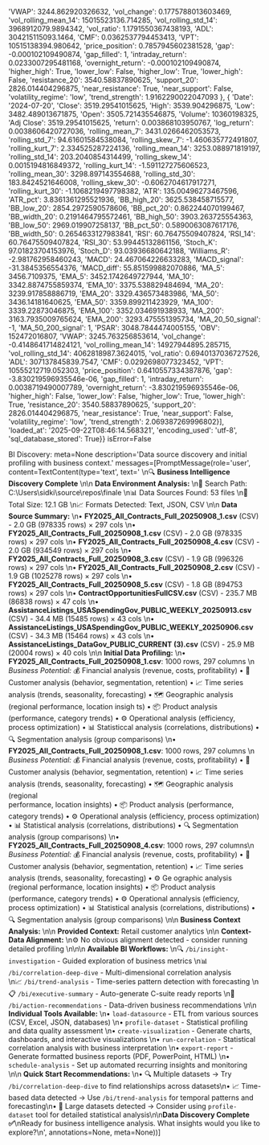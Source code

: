 'VWAP': 3244.862920326632, 
'vol_change': 0.1775788013603469, 
'vol_rolling_mean_14': 15015523136.714285, 
'vol_rolling_std_14': 3968912079.9894342, 
'vol_ratio': 1.1791550367438193, 
'ADL': 304215115093.1464, 
'CMF': 0.0362537794453413, 
'VPT': 10515138394.980642, 
'price_position': 0.7857945602381528, 
'gap': -0.000102109490874, 
'gap_filled': 1, 
'intraday_return': 0.0233007295481168, 
'overnight_return': -0.000102109490874, 
'higher_high': True, 
'lower_low': False, 
'higher_low': True, 
'lower_high': False, 
'resistance_20': 3540.58837890625, 
'support_20': 2826.014404296875, 
'near_resistance': True, 
'near_support': False, 
'volatility_regime': 'low', 
'trend_strength': 1.9162290022047093
}, 
{
    'Date': '2024-07-20', 
    'Close': 3519.29541015625, 
    'High': 3539.904296875, 
    'Low': 3482.489013671875, 
    'Open': 3505.721435546875, 
    'Volume': 10360198325, 
    'Adj Close': 3519.29541015625, 
    'return': 0.003868103950767, 
    'log_return': 0.0038606420727036, 
    'rolling_mean_7': 3431.0266462053573, 
    'rolling_std_7': 94.61601584538084, 
    'rolling_skew_7': -1.460635772491807, 
    'rolling_kurt_7': 2.334525287224136, 
    'rolling_mean_14': 3253.088971819197, 
    'rolling_std_14': 203.2040854314499, 'rolling_skew_14': 0.0015194816849372, 'rolling_kurt_14': -1.591127275606523, 'rolling_mean_30': 3298.897143554688, 'rolling_std_30': 183.8424521646008, 'rolling_skew_30': -0.6062704617917271, 'rolling_kurt_30': -1.1068219497798382, 'ATR': 135.00496273467596, 'ATR_pct': 3.8361361295521936, 'BB_high_20': 3625.538458715577, 'BB_low_20': 2854.2972590578606, 'BB_pct_20': 0.862244070199467, 'BB_width_20': 0.2191464795572461, 'BB_high_50': 3903.263725554363, 'BB_low_50': 2969.019907258137, 'BB_pct_50': 0.5890063087617176, 'BB_width_50': 0.2654633127983841, 'RSI': 60.76475509407824, 'RSI_14': 60.76475509407824, 'RSI_30': 53.99445132861156, 'Stoch_K': 97.01823704153976, 'Stoch_D': 93.03936680642188, 'Williams_R': -2.981762958460243, 'MACD': 24.467064226633283, 'MACD_signal': -31.3845356554376, 'MACD_diff': 55.851599882070886, 'MA_5': 3456.7109375, 'EMA_5': 3452.1742649727944, 'MA_10': 3342.8874755859374, 'EMA_10': 3375.538829484694, 'MA_20': 3239.917858886719, 'EMA_20': 3329.436573483986, 'MA_50': 3436.14181640625, 'EMA_50': 3359.899211423929, 'MA_100': 3339.22873046875, 'EMA_100': 3352.034691938933, 'MA_200': 3163.7935009765624, 'EMA_200': 3293.475551395734, 'MA_20_50_signal': -1, 'MA_50_200_signal': 1, 'PSAR': 3048.7844474005155, 'OBV': 152472016807, 'VWAP': 3245.763256853614, 'vol_change': -0.4148641714824121, 'vol_rolling_mean_14': 14927944895.285715, 'vol_rolling_std_14': 4062818987.3624015, 'vol_ratio': 0.6940137036727526, 'ADL': 307137845839.7547, 'CMF': 0.0292698077323452, 'VPT': 10555212719.052303, 'price_position': 0.6410557334387876, 'gap': -3.830219596935546e-06, 'gap_filled': 1, 'intraday_return': 0.0038719490007789, 'overnight_return': -3.830219596935546e-06, 'higher_high': False, 'lower_low': False, 'higher_low': True, 'lower_high': True, 'resistance_20': 3540.58837890625, 'support_20': 2826.014404296875, 'near_resistance': True, 'near_support': False, 'volatility_regime': 'low', 'trend_strength': 2.069387269996802}], 'loaded_at': '2025-09-22T08:46:14.568321', 'encoding_used': 'utf-8', 'sql_database_stored': True}} isError=False

BI Discovery:
meta=None description='Data source discovery and initial profiling with business context.' messages=[PromptMessage(role='user', content=TextContent(type='text', text='
\n🔍 **Business Intelligence Discovery Complete**
\n\n
**Data Environment Analysis:**
\n📁 Search Path: C:\\Users\\sidki\\source\\repos\\finale
\n📊 Data Sources Found: 53 files
\n💾 Total Size: 12.1 GB
\n📈 Formats Detected: Text, JSON, CSV
\n\n
**Data Source Summary:**
\n• **FY2025_All_Contracts_Full_20250908_1.csv** (CSV) - 2.0 GB (978335 rows) × 297 cols
\n• **FY2025_All_Contracts_Full_20250908_1.csv** (CSV) - 2.0 GB (978335 rows) × 297 cols
\n• **FY2025_All_Contracts_Full_20250908_4.csv** (CSV) - 2.0 GB (934549 rows) × 297 cols
\n• **FY2025_All_Contracts_Full_20250908_3.csv** (CSV) - 1.9 GB (996326 rows) × 297 cols
\n• **FY2025_All_Contracts_Full_20250908_2.csv** (CSV) - 1.9 GB (1025278 rows) × 297 cols
\n• **FY2025_All_Contracts_Full_20250908_5.csv** (CSV) - 1.8 GB (894753 rows) × 297 cols
\n• **ContractOpportunitiesFullCSV.csv** (CSV) - 235.7 MB (86838 rows) × 47 cols
\n• **AssistanceListings_USASpendingGov_PUBLIC_WEEKLY_20250913.csv** (CSV) - 34.4 MB (15485 rows) × 43 cols
\n• **AssistanceListings_USASpendingGov_PUBLIC_WEEKLY_20250906.csv** (CSV) - 34.3 MB (15464 rows) × 43 cols
\n• **AssistanceListings_DataGov_PUBLIC_CURRENT (3).csv** (CSV) - 25.9 MB (20004 rows) × 40 cols
\n\n
**Initial Data Profiling:**
\n• **FY2025_All_Contracts_Full_20250908_1.csv**: 1000 rows, 297 columns
\n  *Business Potential:* 💰 Financial analysis (revenue, costs, profitability) • 👥 Customer analysis (behavior, segmentation, retention) • 📈 Time series analysis (trends, seasonality, forecasting) • 🗺️ Geographic analysis (regional performance, location insigh 
ts) • 📦 Product analysis (performance, category trends) • ⚙️ Operational analysis (efficiency, process optimization) • 📊 Statisticcal analysis (correlations, distributions) • 🔍 Segmentation analysis (group comparisons)
\n• **FY2025_All_Contracts_Full_20250908_1.csv**: 1000 rows, 297 columns
\n  *Business Potential:* 💰 Financial analysis (revenue, costs, profitability) • 👥 Customer analysis (behavior, segmentation, retention) • 📈 Time series analysis (trends, seasonality, forecasting) • 🗺️ Geographic analysis (regional  
performance, location insights) • 📦 Product analysis (performance, category trends) • ⚙️ Operational analysis (efficiency, process  optimization) • 📊 Statistical analysis (correlations, distributions) • 🔍 Segmentation analysis (group comparisons)
\n• **FY2025_All_Contracts_Full_20250908_4.csv**: 1000 rows, 297 columns\n  *Business Potential:* 💰 Financial analysis (revenue, costs, profitability) • 👥 Customer analysis (behavior, segmentation, retention) • 📈 Time series analysis (trends, seasonality, forecasting) • ⚙️ Ge 
ographic analysis (regional performance, location insights) • 📦 Product analysis (performance, category trends) • ⚙️ Operational annalysis (efficiency, process optimization) • 📊 Statistical analysis (correlations, distributions) • 🔍 Segmentation analysis (group comparisons)
\n\n
**Business Context Analysis:**
\n\n
**Provided Context:** Retail customer analytics
\n\n
**Context-Data Alignment:**
\n⚙️ No obvious alignment detected - consider running detailed profiling
\n\n\n
**Available BI Workflows:**
\n🔍 `/bi/insight-investigation` - Guided exploration of business metrics
\n📊 `/bi/correlation-deep-dive` - Multi-dimensional correlation analysis  
\n📈 `/bi/trend-analysis` - Time-series pattern detection with forecasting
\n📋 `/bi/executive-summary` - Auto-generate C-suite ready reports
\n🎯 `/bi/action-recommendations` - Data-driven business recommendations
\n\n
**Individual Tools Available:**
\n• `load-datasource` - ETL from various sources (CSV, Excel, JSON, databases)
\n• `profile-dataset` - Statistical profiling and data quality assessment
\n• `create-visualization` - Generate charts, dashboards, and interactive visualizations
\n• `run-correlation` - Statistical correlation analysis with business interpretation
\n• `export-report` - Generate formatted business reports (PDF, PowerPoint, HTML)
\n• `schedule-analysis` - Set up automated recurring insights and monitoring
\n\n
**Quick Start Recommendations:**
\n• 🔍 Multiple datasets → Try `/bi/correlation-deep-dive` to find relationships across datasets\n• 📈 Time-based data detected → Use `/bi/trend-analysis` for temporal patterns and forecasting\n• 💾 Large datasets detected → Consider using `profile-dataset` tool for detailed statistical analysis\n\n**Data Discovery Complete ✅**\nReady for business intelligence analysis. What insights would you like to explore?\n', annotations=None, meta=None))]